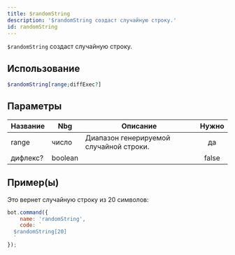 ```yaml
---
title: $randomString
description: '$randomString создаст случайную строку.'
id: randomString
---
```


`$randomString` создаст случайную строку.

## Использование

```php
$randomString[range;diffExec?]
```

## Параметры

| Название | Nbg     | Описание                                | Нужно |
| -------- | ------- | --------------------------------------- |:-----:|
| range    | число   | Диапазон генерируемой случайной строки. |  да   |
| дифлекс? | boolean |                                         | false |

## Пример(ы)

Это вернет случайную строку из 20 символов:

```javascript
bot.command({
    name: 'randomString',
    code: `
  $randomString[20]
  `
});
```
